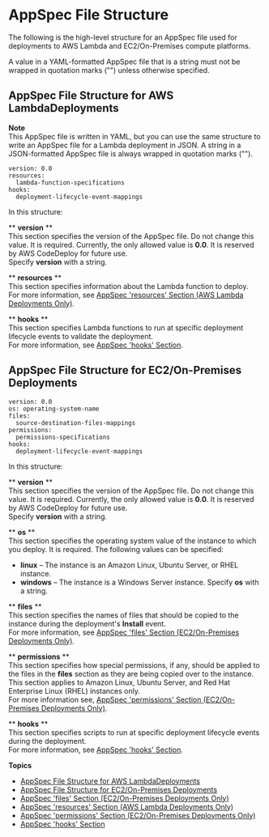 # AppSpec File Structure<a name="reference-appspec-file-structure"></a>

The following is the high\-level structure for an AppSpec file used for deployments to AWS Lambda and EC2/On\-Premises compute platforms\.

A value in a YAML\-formatted AppSpec file that is a string must not be wrapped in quotation marks \(""\) unless otherwise specified\.

## AppSpec File Structure for AWS LambdaDeployments<a name="lambda-appspec-structure"></a>

**Note**  
This AppSpec file is written in YAML, but you can use the same structure to write an AppSpec file for a Lambda deployment in JSON\. A string in a JSON\-formatted AppSpec file is always wrapped in quotation marks \(""\)\.

```
version: 0.0
resources: 
  lambda-function-specifications
hooks: 
  deployment-lifecycle-event-mappings
```

In this structure:

** **version** **  
This section specifies the version of the AppSpec file\. Do not change this value\. It is required\. Currently, the only allowed value is **0\.0**\. It is reserved by AWS CodeDeploy for future use\.  
Specify **version** with a string\.

** **resources** **  
This section specifies information about the Lambda function to deploy\.  
For more information, see [AppSpec 'resources' Section \(AWS Lambda Deployments Only\)](reference-appspec-file-structure-resources.md)\.

** **hooks** **  
This section specifies Lambda functions to run at specific deployment lifecycle events to validate the deployment\.  
For more information, see [AppSpec 'hooks' Section](reference-appspec-file-structure-hooks.md)\.

## AppSpec File Structure for EC2/On\-Premises Deployments<a name="server-appspec-structure"></a>

```
version: 0.0
os: operating-system-name
files:
  source-destination-files-mappings
permissions:
  permissions-specifications
hooks:
  deployment-lifecycle-event-mappings
```

In this structure:

** **version** **  
This section specifies the version of the AppSpec file\. Do not change this value\. It is required\. Currently, the only allowed value is **0\.0**\. It is reserved by AWS CodeDeploy for future use\.  
Specify **version** with a string\.

** **os** **  
This section specifies the operating system value of the instance to which you deploy\. It is required\. The following values can be specified:  
+ **linux** – The instance is an Amazon Linux, Ubuntu Server, or RHEL instance\.
+ **windows** – The instance is a Windows Server instance\.
Specify **os** with a string\.

** **files** **  
This section specifies the names of files that should be copied to the instance during the deployment's **Install** event\.  
For more information, see [AppSpec 'files' Section \(EC2/On\-Premises Deployments Only\)](reference-appspec-file-structure-files.md)\.

** **permissions** **  
This section specifies how special permissions, if any, should be applied to the files in the **files** section as they are being copied over to the instance\. This section applies to Amazon Linux, Ubuntu Server, and Red Hat Enterprise Linux \(RHEL\) instances only\.  
For more information see, [AppSpec 'permissions' Section \(EC2/On\-Premises Deployments Only\)](reference-appspec-file-structure-permissions.md)\.

** **hooks** **  
This section specifies scripts to run at specific deployment lifecycle events during the deployment\.  
For more information, see [AppSpec 'hooks' Section](reference-appspec-file-structure-hooks.md)\.

**Topics**
+ [AppSpec File Structure for AWS LambdaDeployments](#lambda-appspec-structure)
+ [AppSpec File Structure for EC2/On\-Premises Deployments](#server-appspec-structure)
+ [AppSpec 'files' Section \(EC2/On\-Premises Deployments Only\)](reference-appspec-file-structure-files.md)
+ [AppSpec 'resources' Section \(AWS Lambda Deployments Only\)](reference-appspec-file-structure-resources.md)
+ [AppSpec 'permissions' Section \(EC2/On\-Premises Deployments Only\)](reference-appspec-file-structure-permissions.md)
+ [AppSpec 'hooks' Section](reference-appspec-file-structure-hooks.md)